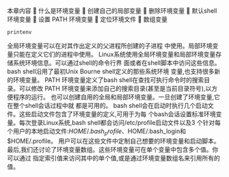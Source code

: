 本章内容
 什么是环境变量
 创建自己的局部变量
 删除环境变量
 默认shell环境变量
 设置 PATH 环境变量
 定位环境文件
 数组变量

```
printenv
```

全局环境变量可以在对其作出定义的父进程所创建的子进程
中使用。局部环境变量只能在定义它们的进程中使用。
Linux系统使用全局环境变量和局部环境变量存储系统环境信息。可以通过shell的命令行界
面或者在shell脚本中访问这些信息。bash shell沿用了最初Unix Bourne shell定义的那些系统环境
变量,也支持很多新的环境变量。 PATH 环境变量定义了bash shell在查找可执行命令时的搜索目
录。可以修改 PATH 环境变量来添加自己的搜索目录(甚至是当前目录符号),以方便程序的运行。 
也可以创建自用的全局和局部环境变量。一旦创建了环境变量,它在整个shell会话过程中就
都是可用的。
bash shell会在启动时执行几个启动文件。这些启动文件包含了环境变量的定义,可用于为每
个bash会话设置标准环境变量。每次登录Linux系统,bash shell都会访问/etc/profile启动文件以及3
个针对每个用户的本地启动文件:$HOME/.bash_profile、$HOME/.bash_login和$HOME/.profile。
用户可以在这些文件中定制自己想要的环境变量和启动脚本。
最后,我们还讨论了环境变量数组。这些环境变量可在单个变量中包含多个值。你可以通过
指定索引值来访问其中的单个值,或是通过环境变量数组名来引用所有的值。